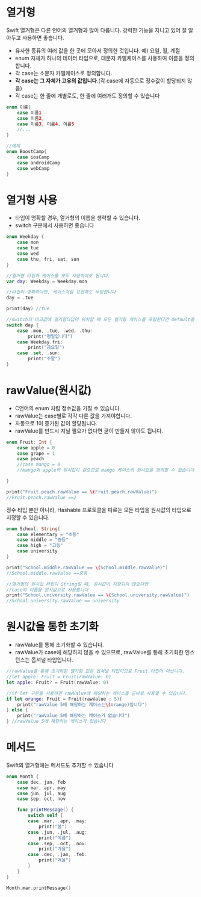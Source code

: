 # 열거형

Swift 열거형은 다른 언어의 열거형과 많이 다릅니다. 강력한 기능을 지니고 있어 잘 알아두고 사용하면 좋습니다.

- 유사한 종류의 여러 값을 한 곳에 모아서 정의한 것입니다. 예) 요일, 월, 계절
- enum 자체가 하나의 데이터 타입으로, 대문자 카멜케이스를 사용하여 이름을 정의합니다.
- 각 case는 소문자 카멜케이스로 정의합니다.
- **각 case는 그 자체가 고유의 값입니다**.(각 case에 자동으로 정수값이 할당되지 않음)
- 각 case는 한 줄에 개별로도, 한 줄에 여러개도 정의할 수 있습니다

```swift
enum 이름{
	case 이름1
	case 이름2,
	case 이름3, 이름4, 이름5
	//...
}

//예제
enum BoostCamp{
	case iosCamp
	case androidCamp
	case webCamp
}
```

# 열거형 사용

- 타입이 명확할 경우, 열거형의 이름을 생략할 수 있습니다.
- switch 구문에서 사용하면 좋습니다

```swift
enum Weekday {
	case mon
	case tue
	case wed
	case thu, fri, sat, sun
}

//열거형 타입과 케이스를 모두 사용하여도 됩니다. 
var day: Weekday = Weekday.mon

//타입이 명확하다면, 케이스처럼 표현해도 무방합니다
day = .tue

print(day) //tue

//switch의 비교값에 열거형타입이 위치할 때 모든 열거형 케이스를 포함한다면 default를 작성할 필요 없음
switch day {
	case .mon, .tue, .wed, .thu:
		print("평일입니다")
	case Weekday.fri:
		print("금요일")
	case .set, .sun:
		print("주말")
} 
```

# rawValue(원시값)

- C언어의 enum 처럼 정수값을 가질 수 있습니다.
- rawValue는 case별로 각각 다른 값을 가져야합니다.
- 자동으로 1이 증가된 값이 할당됩니다.
- rawValue를 반드시 지닐 필요가 없다면 굳이 만들지 않아도 됩니다.

```swift
enum Fruit: Int {
	case apple = 0
	case grape = 1
	case peach
	//case mango = 0
	//mango와 apple의 원시값이 같으므로 mango 케이스의 원시값을 정의할 수 없습니다

}

print("Fruit.peach.rawValue == \(Fruit.peach.rawValue)")
//Fruit.peach.rawValue ==2
```

정수 타입 뿐만 아니라, Hashable 프로토콜을 따르는 모든 타입을 원시값의 타입으로 지정할 수 있습니다.

```swift
enum School: String{
	case elementary = "초등"
	case middle = "중등"
	case high = "고등"
	case university
}

print("School.middle.rawValue == \(School.middle.rawValue)")
//School.middle.rawValue ==중등

//열거형의 원시값 타입이 String일 때, 원시값이 지정되지 않았다면
//case의 이름을 원시값으로 사용합니다
print("School.university.rawValue == \(School.university.rawValue)")
//School.university.rawValue == university
```

# 원시값을 통한 초기화

- rawValue를 통해 초기화할 수 있습니다.
- rawValue가 case에 해당하지 않을 수 있으므로, rawValue를 통해 초기화한 인스턴스는 옵셔널 타입입니다.

```swift
//rawValue를 통해 초기화한 열거형 값은 옵셔널 타입이므로 Fruit 타입이 아닙니다.
//let apple: Fruit = Fruit(rawValue: 0)
let apple: Fruit? = Fruit(rawValue: 0)

//if let 구문을 사용하면 rawValue에 해당하는 케이스를 곧바로 사용할 수 있습니다.
if let orange: Fruit = Fruit(rawValue : 5){
	print("rawValue 5에 해당하는 케이스는\(orange)입니다")
} else {
	print("rawValue 5에 해당하는 케이스가 없습니다")
} //rawValue 5에 해당하는 케이스가 없습니다
```

# 메서드

Swift의 열거형에는 메서드도 추가할 수 있습니다

```swift
enum Month {
	case dec, jan, feb
	case mar, apr, may
	case jun, jul, aug
	case sep, oct, nov

	func printMessage() {
		switch self {
		case .mar, .apr, .may:
			print("봄")
		case .jun, .jul, .aug:
			print("여름")
		case .sep, .oct, .nov:
			print("가을")
		case .dec, .jan, .feb:
			print("겨울")	
		}
	}
}

Month.mar.printMessage()
```
